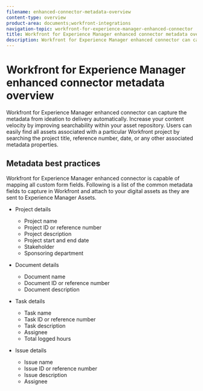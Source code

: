 ```yaml
---
filename: enhanced-connector-metadata-overview
content-type: overview
product-area: documents;workfront-integrations
navigation-topic: workfront-for-experience-manager-enhanced-connector
title: Workfront for Experience Manager enhanced connector metadata overview
description: Workfront for Experience Manager enhanced connector can capture the metadata from ideation to delivery automatically. Increase your content velocity by improving searchability within your asset repository. Users can easily find all assets associated with a particular Workfront project by searching the project title, reference number, date, or any other associated metadata properties.
---
```


# Workfront for Experience Manager enhanced connector metadata overview

Workfront for Experience Manager enhanced connector can capture the metadata from ideation to delivery automatically. Increase your content velocity by improving searchability within your asset repository. Users can easily find all assets associated with a particular Workfront project by searching the project title, reference number, date, or any other associated metadata properties.

## Metadata best practices

Workfront for Experience Manager enhanced connector is capable of mapping all custom form fields. Following is a list of the common metadata fields to capture in Workfront and attach to your digital assets as they are sent to Experience Manager Assets.

* Project details

   * Project name
   * Project ID or reference number
   * Project description
   * Project start and end date
   * Stakeholder
   * Sponsoring department

* Document details

   * Document name
   * Document ID or reference number
   * Document description

* Task details

   * Task name
   * Task ID or reference number
   * Task description
   * Assignee
   * Total logged hours

* Issue details

   * Issue name
   * Issue ID or reference number
   * Issue description
   * Assignee

